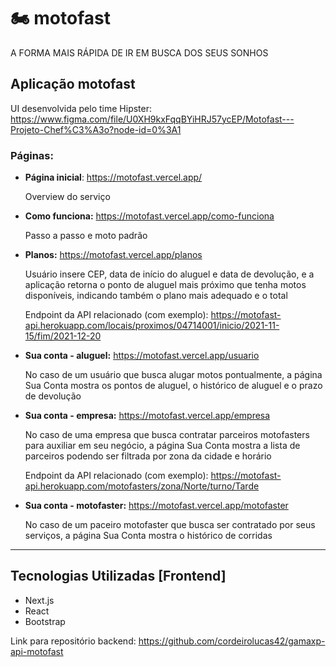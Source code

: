 # 🏍️ motofast

A FORMA MAIS RÁPIDA DE IR EM BUSCA DOS SEUS SONHOS

## Aplicação motofast

UI desenvolvida pelo time Hipster: https://www.figma.com/file/U0XH9kxFqqBYiHRJ57ycEP/Motofast---Projeto-Chef%C3%A3o?node-id=0%3A1

### Páginas:

* **Página inicial**: https://motofast.vercel.app/

  Overview do serviço

* **Como funciona:** https://motofast.vercel.app/como-funciona

  Passo a passo e moto padrão

* **Planos:** https://motofast.vercel.app/planos

  Usuário insere CEP, data de início do aluguel e data de devolução, e a aplicação retorna o ponto de aluguel mais próximo que tenha motos disponíveis, indicando também o plano mais adequado e o total
  
  Endpoint da API relacionado (com exemplo): https://motofast-api.herokuapp.com/locais/proximos/04714001/inicio/2021-11-15/fim/2021-12-20

* **Sua conta - aluguel:** https://motofast.vercel.app/usuario

  No caso de um usuário que busca alugar motos pontualmente, a página Sua Conta mostra os pontos de aluguel, o histórico de aluguel e o prazo de devolução

* **Sua conta - empresa:** https://motofast.vercel.app/empresa

  No caso de uma empresa que busca contratar parceiros motofasters para auxiliar em seu negócio, a página Sua Conta mostra a lista de parceiros podendo ser filtrada por zona da cidade e horário
  
  Endpoint da API relacionado (com exemplo): https://motofast-api.herokuapp.com/motofasters/zona/Norte/turno/Tarde

* **Sua conta - motofaster:** https://motofast.vercel.app/motofaster

  No caso de um paceiro motofaster que busca ser contratado por seus serviços, a página Sua Conta mostra o histórico de corridas

<hr>

## Tecnologias Utilizadas [Frontend]

* Next.js
* React
* Bootstrap

Link para repositório backend: https://github.com/cordeirolucas42/gamaxp-api-motofast
